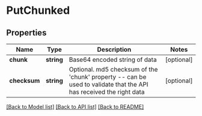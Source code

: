 # PutChunked

## Properties

 Name         | Type       | Description                                                                                                                | Notes      
--------------|------------|----------------------------------------------------------------------------------------------------------------------------|------------
 **chunk**    | **string** | Base64 encoded string of data                                                                                              | [optional] 
 **checksum** | **string** | Optional. md5 checksum of the &#39;chunk&#39; property -- can be used to validate that the API has received the right data | [optional] 

[[Back to Model list]](../README.md#documentation-for-models) [[Back to API list]](../README.md#documentation-for-api-endpoints) [[Back to README]](../README.md)


